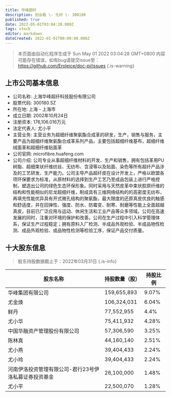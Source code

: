 ```yaml
---
title: 华峰超纤
description: 创业板 \- 化纤 \- 300180
published: true
date: 2022-05-01T03:04:28.000Z
tags: stock
editor: markdown
dateCreated: 2022-01-01T00:00:00.000Z
---
```


> 本页面由自动化程序生成于 Sun May 01 2022 03:04:28 GMT+0800
> 内容可能存在错误，如有bug请提交issue至：https://github.com/Eroleice/doc-pi/issues
{.is-warning}

## 上市公司基本信息
- 公司名称: 上海华峰超纤科技股份有限公司
- 股票代码: 300180.SZ
- 所在地: 上海 - 上海市
- 成立日期: 2002年10月24日
- 注册资本: 176,106.016万元
- 法定代表人: 尤小平
- 主营业务: 主营业务为超细纤维聚氨酯合成革的研发，生产，销售与服务，主要产品为超细纤维聚氨酯合成革系列产品，主要包括超细纤维基布，超细纤维绒面革和超细纤维贴面革
- 公司官网: microfibre.huafeng.com
- 公司介绍: 公司专业从事超细纤维材料的开发、生产和销售，拥有包括革用PU树脂、超细束状纤维纺丝、无纺布、含浸等以及贴面、染色等所有超纤产品涉及的工艺研发、生产能力。公司主导产品超纤皮在设计开发上，严格以欧盟各项环保要求为标准，从原材料的选择到生产工艺乃至成品包装上进行严格控制，塑造出公司的绿色生态环保形象。同时采用与天然皮革中束状胶原纤维的结构和性能相似的尼龙超细纤维，制成具有三维网络结构的的高密度无纺布，再填充性能优异具有开式微孔结构的聚氨酯，最大限度的还原真皮优良的触感和舒适度，并在回弹性、强度、防水、防霉变、耐寒、耐磨等性能上全面超越真皮，目前已广泛应用与运动、休闲生活和工业产品等众多领域。公司在高速发展的同时，注重对环境的保护和改善。公司在生产过程中引入科学管理体系，保证生产过程稳定；拥有原料入厂检测、半成品外观检验、半成品物性检测、成品外观检验、成品物性检测等检验工序，保证产品交付质量。


## 十大股东信息
> 股东持股数据截止于：2022年03月31日
{.is-info}

| 股东名称 | 持股数量（股） | 持股比例 |
| --- | --- | --- |
| 华峰集团有限公司 | 159,655,893 | 9.07% |
| 尤金焕 | 106,324,031 | 6.04% |
| 鲜丹 | 77,552,955 | 4.4% |
| 尤小华 | 75,411,932 | 4.28% |
| 中国华融资产管理股份有限公司 | 57,306,590 | 3.25% |
| 陈林真 | 44,160,140 | 2.51% |
| 尤小燕 | 39,404,433 | 2.24% |
| 尤小玲 | 39,404,433 | 2.24% |
| 河南伊洛投资管理有限公司-君行23号伊洛私募证券投资基金 | 26,100,000 | 1.48% |
| 尤小平 | 22,500,070 | 1.28% |




